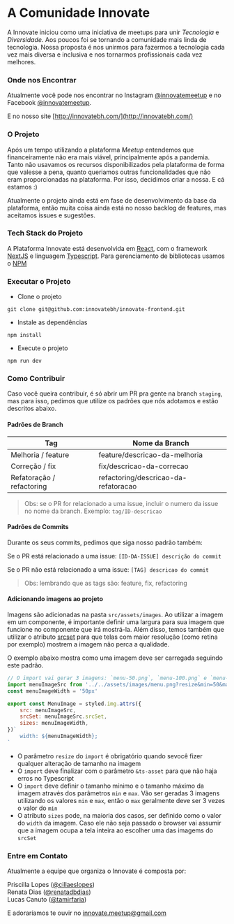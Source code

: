 # A Comunidade Innovate

A Innovate iniciou como uma iniciativa de meetups para unir *Tecnologia* e *Diversidade*. Aos poucos foi se tornando a comunidade mais linda de tecnologia. Nossa proposta é nos unirmos para fazermos a tecnologia cada vez mais diversa e inclusiva e nos tornarmos profissionais cada vez melhores.

### Onde nos Encontrar

Atualmente você pode nos encontrar no Instagram [@innovatemeetup](https://www.instagram.com/innovatemeetup/) e no Facebook [@innovatemeetup](https://www.facebook.com/innovate.meetup).

E no nosso site [http://innovatebh.com/](http://innovatebh.com/)

### O Projeto

Após um tempo utilizando a plataforma *Meetup* entendemos que financeiramente não era mais viável, principalmente após a pandemia. Tanto não usavamos os recursos disponibilizados pela plataforma de forma que valesse a pena, quanto queriamos outras funcionalidades que não eram proporcionadas na plataforma. Por isso, decidimos criar a nossa. E cá estamos :)

Atualmente o projeto ainda está em fase de desenvolvimento da base da plataforma, então muita coisa ainda está no nosso backlog de features, mas aceitamos issues e sugestões. 

### Tech Stack do Projeto

A Plataforma Innovate está desenvolvida em [React](https://pt-br.reactjs.org/), com o framework [NextJS](https://nextjs.org/) e linguagem [Typescript](https://www.typescriptlang.org/). Para gerenciamento de bibliotecas usamos o [NPM](https://www.npmjs.com/)

### Executar o Projeto

- Clone o projeto
```
git clone git@github.com:innovatebh/innovate-frontend.git
```

- Instale as dependências
```
npm install
```

- Execute o projeto
```
npm run dev
```

### Como Contribuir

Caso você queira contribuir, é só abrir um PR pra gente na branch `staging`, mas para isso, pedimos que utilize os padrões que nós adotamos e estão descritos abaixo.

#### Padrões de Branch

| Tag | Nome da Branch |
|--|--|
| Melhoria / feature | feature/descricao-da-melhoria |
| Correção / fix | fix/descricao-da-correcao |
| Refatoração / refactoring | refactoring/descricao-da-refatoracao |

> Obs: se o PR for relacionado a uma issue, incluir o numero da issue no nome da branch. Exemplo: `tag/ID-descricao`

#### Padrões de Commits

Durante os seus commits, pedimos que siga nosso padrão também:

Se o PR está relacionado a uma issue:
`[ID-DA-ISSUE] descrição do commit`

Se o PR não está relacionado a uma issue:
`[TAG] descricao do commit`

> Obs: lembrando que as tags são: feature, fix, refactoring

#### Adicionando imagens ao projeto

Imagens são adicionadas na pasta `src/assets/images`. Ao utilizar a imagem em um componente, é importante definir uma largura para sua imagem que funcione no componente que irá mostrá-la. Além disso, temos também que utilizar o atributo [srcset](https://developer.mozilla.org/en-US/docs/Web/HTML/Element/img#attr-srcset) para que telas com maior resolução (como retina por exemplo) mostrem a imagem não perca a qualidade.

O exemplo abaixo mostra como uma imagem deve ser carregada seguindo este padrão.

```jsx
// O import vai gerar 3 imagens: `menu-50.png`, `menu-100.png` e `menu-150.png`
import menuImageSrc from '../../assets/images/menu.png?resize&min=50&max=150&ts-asset'
const menuImageWidth = '50px'

export const MenuImage = styled.img.attrs({
    src: menuImageSrc,
    srcSet: menuImageSrc.srcSet,
    sizes: menuImageWidth,
})`
    width: ${menuImageWidth};
`
```

- O parâmetro `resize` do `import` é obrigatório quando sevocê fizer qualquer alteração de tamanho na imagem
- O `import` deve finalizar com o parâmetro `&ts-asset` para que não haja erros no Typescript
- O `import` deve definir o tamanho mínimo e o tamanho máximo da imagem através dos parâmetros `min` e `max`. Vão ser geradas 3 imagens utilizando os valores `min` e `max`, então o `max` geralmente deve ser 3 vezes o valor do `min`
- O atributo `sizes` pode, na maioria dos casos, ser definido como o valor do `width` da imagem. Caso ele não seja passado o browser vai assumir que a imagem ocupa a tela inteira ao escolher uma das imagems do `srcSet`


### Entre em Contato

Atualmente a equipe que organiza o Innovate é composta por:

Priscilla Lopes ([@cillaeslopes](mailto:cillaeslopes@gmail.com))  
Renata Dias ([@renatadbdias](mailto:renatyynhah@gmail.com))  
Lucas Canuto ([@tamirfaria](mailto:lucastamir@gmail.com))  

E adoraríamos te ouvir no [innovate.meetup@gmail.com](mailto:innovate.meetup@gmail.com)